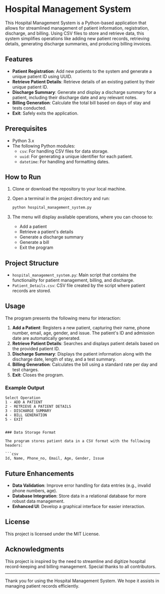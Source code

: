 # Hospital Management System

This Hospital Management System is a Python-based application that allows for streamlined management of patient information, registration, discharge, and billing. Using CSV files to store and retrieve data, this system simplifies operations like adding new patient records, retrieving details, generating discharge summaries, and producing billing invoices.

## Features

- **Patient Registration**: Add new patients to the system and generate a unique patient ID using UUID.
- **Retrieve Patient Details**: Retrieve details of an existing patient by their unique patient ID.
- **Discharge Summary**: Generate and display a discharge summary for a patient, including their discharge date and any relevant notes.
- **Billing Generation**: Calculate the total bill based on days of stay and tests conducted.
- **Exit**: Safely exits the application.

## Prerequisites

- Python 3.x
- The following Python modules:
  - `csv`: For handling CSV files for data storage.
  - `uuid`: For generating a unique identifier for each patient.
  - `datetime`: For handling and formatting dates.

## How to Run

1. Clone or download the repository to your local machine.
2. Open a terminal in the project directory and run:

    ```bash
    python hospital_management_system.py
    ```

3. The menu will display available operations, where you can choose to:
    - Add a patient
    - Retrieve a patient's details
    - Generate a discharge summary
    - Generate a bill
    - Exit the program

## Project Structure

- `hospital_management_system.py`: Main script that contains the functionality for patient management, billing, and discharge.
- `Patient_Details.csv`: CSV file created by the script where patient records are stored.

## Usage

The program presents the following menu for interaction:

1. **Add a Patient**: Registers a new patient, capturing their name, phone number, email, age, gender, and issue. The patient's ID and admission date are automatically generated.
2. **Retrieve Patient Details**: Searches and displays patient details based on the provided patient ID.
3. **Discharge Summary**: Displays the patient information along with the discharge date, length of stay, and a test summary.
4. **Billing Generation**: Calculates the bill using a standard rate per day and test charges.
5. **Exit**: Closes the program.

### Example Output

```plaintext
Select Operation
1 - ADD A PATIENT
2 - RETRIEVE A PATIENT DETAILS
3 - DISCHARGE SUMMARY
4 - BILL GENERATION
5 - EXIT


### Data Storage Format

The program stores patient data in a CSV format with the following headers:

```csv
Id, Name, Phone_no, Email, Age, Gender, Issue
```

## Future Enhancements

- **Data Validation**: Improve error handling for data entries (e.g., invalid phone numbers, age).
- **Database Integration**: Store data in a relational database for more robust data management.
- **Enhanced UI**: Develop a graphical interface for easier interaction.
  
## License

This project is licensed under the MIT License.

## Acknowledgments

This project is inspired by the need to streamline and digitize hospital record-keeping and billing management. Special thanks to all contributors.

---

Thank you for using the Hospital Management System. We hope it assists in managing patient records efficiently.
```
